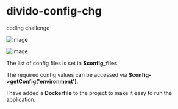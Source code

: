# divido-config-chg
coding challenge

![image](https://user-images.githubusercontent.com/39347702/154834367-1289eb32-e6cb-463d-8fea-915761582ecf.png)

![image](https://user-images.githubusercontent.com/39347702/154834682-3c5b9ed9-d427-4078-a5a1-6b1c57cb7a7d.png)

The list of config files is set in **$config_files**. 

The required config values can be accessed via **$config->getConfig('environment')**.

I have added a **Dockerfile** to the project to make it easy to run the application.

